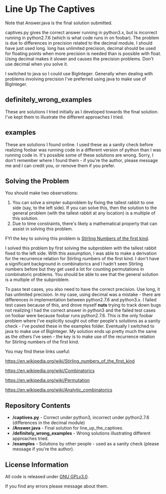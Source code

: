 Line Up The Captives
=============================================

Note that Answer.java is the final solution submitted.

captives.py gives the correct answer running in python3.x, but is incorrect running in python2.7.6 (which is what code runs in on foobar).  The problem is due to differences in precision related to the decimal module.  I should have just used long.  long has unlimited precision, decimal should be used for floating points when more precision is needed than is possible with float.  Using decimal makes it slower and causes the precision problems.  Don't use decimal when you solve it.

I switched to java so I could use BigInteger.  Generally when dealing with problems involving precision I've preferred using java to make use of BigInteger.



definitely_wrong_examples
-------------------
These are solutions I tried initially as I developed towards the final solution.  I've kept them to illustrate the different approaches I tried.



examples
-------------------
These are solutions I found online.  I used these as a sanity check before realizing foobar was running code in a different version of python than I was running code in.  It's possible some of these solutions are wrong.  Sorry, I don't remember where I found them - if you're the author, please message me and I can credit you, or remove them if you prefer.



Solving the Problem
-------------------
You should make two observations:

1. You can solve a simpler subproblem by fixing the tallest rabbit to one side (say, to the left side).  If you can solve this, then the solution to the general problem (with the tallest rabbit at any location) is a multiple of this solution.
2. Due to time constraints, there's likely a mathematical property that can assist in solving this problem.

FYI the key to solving this problem is [Stirling Numbers of the first kind](https://en.wikipedia.org/wiki/Stirling_numbers_of_the_first_kind "Stirling Numbers").

I solved this problem by first solving the subproblem with the tallest rabbit fixed to the left side.  With this assumption, I was able to make a derivation for the recurrence relation for Stirling numbers of the first kind.  I don't have a significant background in combinatorics and I hadn't seen Stirling numbers before but they get used a lot for counting permutations in combinatoric problems.  You should be able to see that the general solution is a multiple of the subproblem.

To pass test cases, you also need to have the correct precision.  Use long, it has unlimited precision.  In my case, using decimal was a mistake - there are differences in implementation between python2.7.6 and python3.x.  I failed test cases because of this, and drove myself **nuts** trying to track down bugs not realizing I had the correct answer in python3 and the failed test cases on foobar were because foobar runs python2.7.6.  This is the only foobar problem where I've explicitly sought out other people's solutions as a sanity check - I've posted these in the examples folder.  Eventually I switched to java to make use of BigInteger.  My solution ends up pretty much the same as the others I've seen - the key is to make use of the recurrence relation for Stirling numbers of the first kind.



You may find these links useful:

https://en.wikipedia.org/wiki/Stirling_numbers_of_the_first_kind

https://en.wikipedia.org/wiki/Combinatorics

https://en.wikipedia.org/wiki/Permutation

https://en.wikipedia.org/wiki/Analytic_combinatorics



Repository Contents
-------------------
* **/captives.py** - Correct under python3, incorrect under python2.7.6 (differences in the decimal module)
* **/Answer.java** - Final solution for line_up_the_captives.
* **/definitely_wrong_examples** - Wrong solutions illustrating different approaches tried.
* **/examples** - Solutions by other people - used as a sanity check (please message if you're the author).



License Information
-------------------

All code is released under [GNU GPLv3.0](http://www.gnu.org/copyleft/gpl.html).

If you find any errors please message about them.
